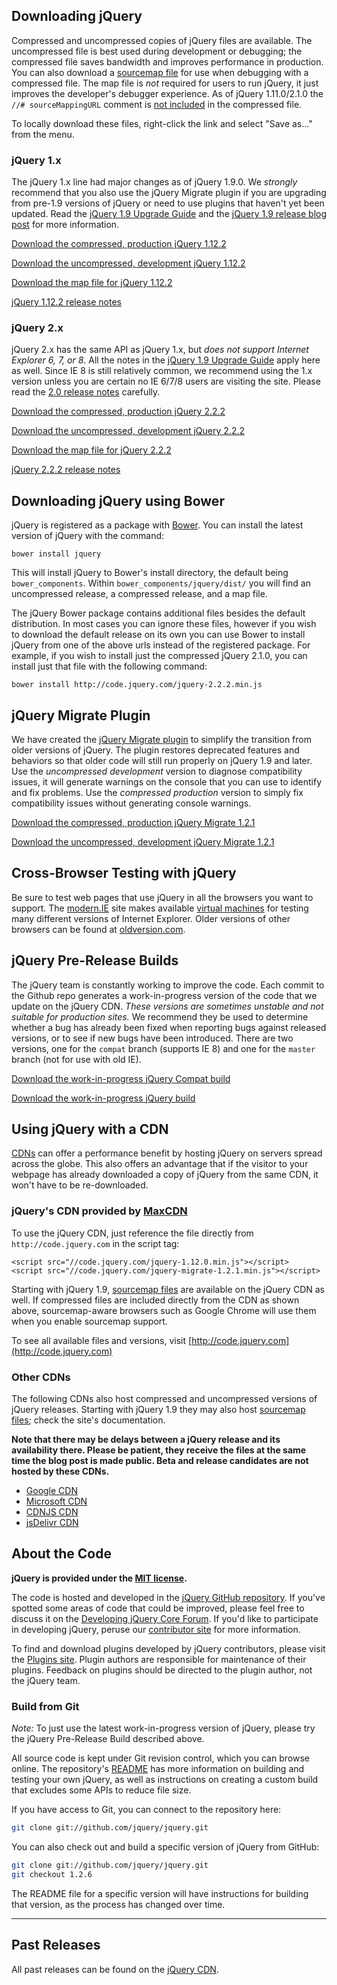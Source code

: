 <script>{
	"title": "Download jQuery",
	"customFields": [
		{ "key": "hide_title", "value": 1 }
	]
}</script>

## Downloading jQuery

Compressed and uncompressed copies of jQuery files are available. The uncompressed file is best used during development or debugging; the compressed file saves bandwidth and improves performance in production.
You can also download a [sourcemap file](http://www.html5rocks.com/en/tutorials/developertools/sourcemaps/) for use when debugging with a compressed file.
The map file is _not_ required for users to run jQuery, it just improves the developer's debugger experience.
As of jQuery 1.11.0/2.1.0 the `//# sourceMappingURL` comment is [not included](http://blog.jquery.com/?p=3344) in the compressed file.

To locally download these files, right-click the link and select "Save as..." from the menu.

### jQuery 1.x

The jQuery 1.x line had major changes as of jQuery 1.9.0. We _strongly_
recommend that you also use the jQuery Migrate plugin if you are upgrading from
pre-1.9 versions of jQuery or need to use plugins that haven't yet been updated.
Read the [jQuery 1.9 Upgrade Guide](http://jquery.com/upgrade-guide/1.9/)
and the [jQuery 1.9 release blog post](http://blog.jquery.com/2013/01/15/jquery-1-9-final-jquery-2-0-beta-migrate-final-released/)
for more information.

<a href="http://code.jquery.com/jquery-1.12.2.min.js" download>Download the compressed, production jQuery 1.12.2</a>

<a href="http://code.jquery.com/jquery-1.12.2.js" download>Download the uncompressed, development jQuery 1.12.2</a>

<a href="http://code.jquery.com/jquery-1.12.2.min.map" download>Download the map file for jQuery 1.12.2</a>

[jQuery 1.12.2 release
notes](http://blog.jquery.com/2016/03/17/jquery-1-12-2-and-2-2-2-released/)

### jQuery 2.x

jQuery 2.x has the same API as jQuery 1.x, but _does not support Internet Explorer 6, 7, or 8_.
All the notes in the [jQuery 1.9 Upgrade Guide](http://jquery.com/upgrade-guide/1.9/) apply here as well.
Since IE 8 is still relatively common, we recommend using the 1.x version unless you
are certain no IE 6/7/8 users are visiting the site.
Please read the [2.0 release notes](http://blog.jquery.com/2013/04/18/jquery-2-0-released/) carefully.

<a href="http://code.jquery.com/jquery-2.2.2.min.js" download>Download the compressed, production jQuery 2.2.2</a>

<a href="http://code.jquery.com/jquery-2.2.2.js" download>Download the uncompressed, development jQuery 2.2.2</a>

<a href="http://code.jquery.com/jquery-2.2.2.min.map" download>Download the map file for jQuery 2.2.2</a>

[jQuery 2.2.2 release
notes](http://blog.jquery.com/2016/03/17/jquery-1-12-2-and-2-2-2-released/)

## Downloading jQuery using Bower
jQuery is registered as a package with [Bower](http://bower.io). You can install the latest version of jQuery with the command:
```
bower install jquery
```
This will install jQuery to Bower's install directory, the default being `bower_components`. Within `bower_components/jquery/dist/` you will find an uncompressed release, a compressed release, and a map file.

The jQuery Bower package contains additional files besides the default distribution. In most cases you can ignore these files, however if you wish to download the default release on its own you can use Bower to install jQuery from one of the above urls instead of the registered package. For example, if you wish to install just the compressed jQuery 2.1.0, you can install just that file with the following command:
```
bower install http://code.jquery.com/jquery-2.2.2.min.js
```

## jQuery Migrate Plugin

We have created the [jQuery Migrate plugin](http://github.com/jquery/jquery-migrate/#readme)
to simplify the transition from older versions of jQuery. The plugin restores deprecated features and behaviors so that older code will still run properly on jQuery 1.9 and later. Use the _uncompressed development_ version to diagnose compatibility issues, it will generate warnings on the console that you can use to identify and fix problems. Use the _compressed production_ version to simply fix compatibility issues without generating console warnings.

<a href="http://code.jquery.com/jquery-migrate-1.2.1.min.js" download>Download the compressed, production jQuery Migrate 1.2.1</a>

<a href="http://code.jquery.com/jquery-migrate-1.2.1.js" download>Download the uncompressed, development jQuery Migrate 1.2.1</a>

## Cross-Browser Testing with jQuery

Be sure to test web pages that use jQuery in all the browsers you want to support. The [modern.IE](http://modern.ie/) site makes available [virtual machines](http://www.modern.ie/en-us/virtualization-tools#downloads) for testing many different versions of Internet Explorer. Older versions of other browsers can be found at [oldversion.com](http://oldversion.com/).

## jQuery Pre-Release Builds

The jQuery team is constantly working to improve the code. Each commit to the Github repo generates a work-in-progress version of the code that we update on the jQuery CDN. _These versions are sometimes unstable and not suitable for production sites._ We recommend they be used to determine whether a bug has already been fixed when reporting bugs against released versions, or to see if new bugs have been introduced. There are two versions, one for the `compat` branch (supports IE 8) and one for the `master` branch (not for use with old IE).

<a href="//code.jquery.com/jquery-compat-git.js" download>Download the work-in-progress jQuery Compat build</a>

<a href="//code.jquery.com/jquery-git.js" download>Download the work-in-progress jQuery build</a>

## Using jQuery with a CDN

[CDNs](http://en.wikipedia.org/wiki/Content_delivery_network) can offer a performance benefit by hosting jQuery on servers spread across the globe. This also offers an advantage that
if the visitor to your webpage has already downloaded a copy of jQuery from the same CDN, it won't have to be re-downloaded.

### jQuery's CDN provided by [MaxCDN](http://www.maxcdn.com)

To use the jQuery CDN, just reference the file directly from `http://code.jquery.com` in the script tag:
```
<script src="//code.jquery.com/jquery-1.12.0.min.js"></script>
<script src="//code.jquery.com/jquery-migrate-1.2.1.min.js"></script>
```

Starting with jQuery 1.9, [sourcemap files](http://blog.jquery.com/2013/01/09/jquery-1-9-rc1-and-migrate-rc1-released/#sourcemaps) are available on the jQuery CDN as well. If compressed files are included directly from the CDN as shown above, sourcemap-aware browsers such as Google Chrome will use them when you enable sourcemap support.

To see all available files and versions, visit [http://code.jquery.com](http://code.jquery.com)

### Other CDNs

The following CDNs also host compressed and uncompressed versions of jQuery releases. Starting with jQuery 1.9 they may also host [sourcemap files](http://blog.jquery.com/2013/01/09/jquery-1-9-rc1-and-migrate-rc1-released/#sourcemaps); check the site's documentation.

**Note that there may be delays between a jQuery release and its availability there. Please be patient, they receive the files at the same time the blog post is made public. Beta and release candidates are not hosted by these CDNs.**

* [Google CDN](https://developers.google.com/speed/libraries/devguide#jquery)
* [Microsoft CDN](http://www.asp.net/ajaxlibrary/cdn.ashx#jQuery_Releases_on_the_CDN_0)
* [CDNJS CDN](http://cdnjs.com/libraries/jquery/)
* [jsDelivr CDN](http://www.jsdelivr.com/#!jquery)

## About the Code

**jQuery is provided under the <a href="http://jquery.org/license/">MIT license</a>.**

The code is hosted and developed in the [jQuery GitHub repository](http://github.com/jquery/jquery). If you've spotted some areas of code that could be improved, please feel free to discuss it on the [Developing jQuery Core Forum](https://forum.jquery.com/developing-jquery-core). If you'd like to participate in developing jQuery, peruse our [contributor site](http://contribute.jquery.org) for more information.

To find and download plugins developed by jQuery contributors, please visit the <a href="http://plugins.jquery.com/">Plugins site</a>. Plugin authors are responsible for maintenance of their plugins. Feedback on plugins should be directed to the plugin author, not the jQuery team.

### Build from Git

*Note:* To just use the latest work-in-progress version of jQuery, please try the jQuery Pre-Release Build described above.

All source code is kept under Git revision control, which you can browse online. The repository's <a href="https://github.com/jquery/jquery/blob/master/README.md">README</a> has more information on building and testing your own jQuery, as well as instructions on creating a custom build that excludes some APIs to reduce file size.

If you have access to Git, you can connect to the repository here:

``` bash
git clone git://github.com/jquery/jquery.git
```

You can also check out and build a specific version of jQuery from GitHub:

``` bash
git clone git://github.com/jquery/jquery.git
git checkout 1.2.6
```

The README file for a specific version will have instructions for building that version, as the process has changed over time.

***

## Past Releases

All past releases can be found on the [jQuery CDN](http://code.jquery.com).

